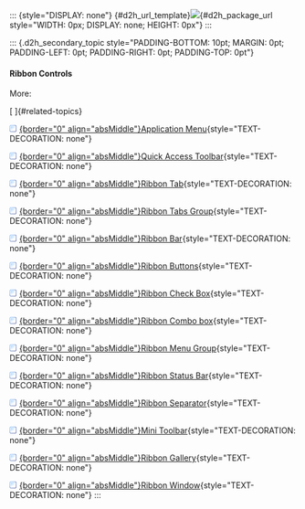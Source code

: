 ::: {style="DISPLAY: none"}
[](ms-xhelp:///?Id=d2h_url_template){#d2h_url_template}![](!package_url!){#d2h_package_url style="WIDTH: 0px; DISPLAY: none; HEIGHT: 0px"}
:::

::: {.d2h_secondary_topic style="PADDING-BOTTOM: 10pt; MARGIN: 0pt; PADDING-LEFT: 0pt; PADDING-RIGHT: 0pt; PADDING-TOP: 0pt"}
#### Ribbon Controls

More:

[ ]{#related-topics}

[![](../button.gif){border="0" align="absMiddle"}Application Menu](ms-xhelp:///?Id=40f0c8a5-bbf4-4aaf-9399-b675685cf9ce){style="TEXT-DECORATION: none"}

[![](../button.gif){border="0" align="absMiddle"}Quick Access Toolbar](ms-xhelp:///?Id=1417f96a-9d4a-4e79-92e6-486e119f88c7){style="TEXT-DECORATION: none"}

[![](../button.gif){border="0" align="absMiddle"}Ribbon Tab](ms-xhelp:///?Id=f55cc0f4-8f26-443d-8f82-4b72a0d151cb){style="TEXT-DECORATION: none"}

[![](../button.gif){border="0" align="absMiddle"}Ribbon Tabs Group](ms-xhelp:///?Id=ebddc433-929f-47ac-9e3e-ffa4213c5539){style="TEXT-DECORATION: none"}

[![](../button.gif){border="0" align="absMiddle"}Ribbon Bar](ms-xhelp:///?Id=bff62fe0-faf8-45cf-ad10-eea78be602fc){style="TEXT-DECORATION: none"}

[![](../button.gif){border="0" align="absMiddle"}Ribbon Buttons](ms-xhelp:///?Id=6ba1d8ac-966c-4fac-9840-c1303aa84ecb){style="TEXT-DECORATION: none"}

[![](../button.gif){border="0" align="absMiddle"}Ribbon Check Box](ms-xhelp:///?Id=d29b8861-47cc-454e-8b9e-c0d134e5b898){style="TEXT-DECORATION: none"}

[![](../button.gif){border="0" align="absMiddle"}Ribbon Combo box](ms-xhelp:///?Id=164e812b-7f78-469b-9baa-8e190540ed38){style="TEXT-DECORATION: none"}

[![](../button.gif){border="0" align="absMiddle"}Ribbon Menu Group](ms-xhelp:///?Id=c052b5c6-2d4c-4ad2-8a34-7cbeaf7ce674){style="TEXT-DECORATION: none"}

[![](../button.gif){border="0" align="absMiddle"}Ribbon Status Bar](ms-xhelp:///?Id=045bfa67-c331-4eb3-82a4-5fedf5b4b617){style="TEXT-DECORATION: none"}

[![](../button.gif){border="0" align="absMiddle"}Ribbon Separator](ms-xhelp:///?Id=e0bc5795-8492-4b57-8b7a-810684c037de){style="TEXT-DECORATION: none"}

[![](../button.gif){border="0" align="absMiddle"}Mini Toolbar](ms-xhelp:///?Id=03ac140a-458c-41b4-9a87-dcb9b0906883){style="TEXT-DECORATION: none"}

[![](../button.gif){border="0" align="absMiddle"}Ribbon Gallery](ms-xhelp:///?Id=e5a7e753-1f8e-4a45-916b-8eb240d5dac9){style="TEXT-DECORATION: none"}

[![](../button.gif){border="0" align="absMiddle"}Ribbon Window](ms-xhelp:///?Id=e866a917-ef4e-4d2e-a68d-07f3f4f1b5a0){style="TEXT-DECORATION: none"}
:::
